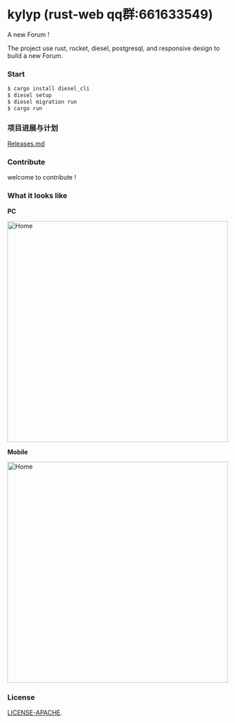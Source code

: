 # kylyp (rust-web qq群:661633549)

A new Forum !

The project use rust, rocket, diesel, postgresql, and responsive design to build a new Forum.

### Start

```bash
$ cargo install diesel_cli
$ diesel setup
$ diesel migration run
$ cargo run
```
### 项目进展与计划
[Releases.md](https://github.com/mcux/kylyp/blob/master/Releases.md)

### Contribute
 
welcome to contribute !

### <a name="screenshots"> What it looks like </a>
**PC**

<img alt="Home" height="500" src="https://raw.githubusercontent.com/mcux/kylyp/master/public/2017-09-12%2010-54-24%E5%B1%8F%E5%B9%95%E6%88%AA%E5%9B%BE.png">


**Mobile**

<img alt="Home" height="500" src="https://raw.githubusercontent.com/mcux/kylyp/master/public/2017-09-12%2010-55-52%E5%B1%8F%E5%B9%95%E6%88%AA%E5%9B%BE.png">


### License

[LICENSE-APACHE](https://github.com/mcux/kylyp/blob/master/LICENSE).
